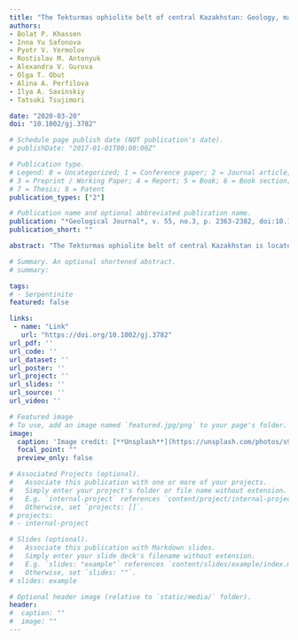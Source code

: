 ```yaml
---
title: "The Tekturmas ophiolite belt of central Kazakhstan: Geology, magmatism and tectonics"
authors:
- Bolat P. Khassen
- Inna Yu Safonova
- Pyotr V. Yermolov
- Rostislav M. Antonyuk
- Alexandra V. Gurova
- Olga T. Obut
- Alina A. Perfilova
- Ilya A. Savinskiy
- Tatsuki Tsujimori

date: "2020-03-20"
doi: "10.1002/gj.3782"

# Schedule page publish date (NOT publication's date).
# publishDate: "2017-01-01T00:00:00Z"

# Publication type.
# Legend: 0 = Uncategorized; 1 = Conference paper; 2 = Journal article;
# 3 = Preprint / Working Paper; 4 = Report; 5 = Book; 6 = Book section;
# 7 = Thesis; 8 = Patent
publication_types: ["2"]

# Publication name and optional abbreviated publication name.
publication: "*Geological Journal*, v. 55, no.3, p. 2363-2382, doi:10.1002/gj.3782"
publication_short: ""

abstract: "The Tekturmas ophiolite belt of central Kazakhstan is located in the western Central Asian Orogenic Belt. It consists of three structural‐formational zones: Tekturmas (centre), Bazarbai (north), and Sarysui (south). The Tekturmas zone includes igneous and sedimentary rocks of Karamurun, Tekturmas, and Sarytau formations, which are dominated by volcanogenic, deep sea, and clastic deposits, respectively. The Bazarbai zone consists of Kuzek and Basarbai formations dominated, respectively, by basaltic and sedimentary rocks. The Sarysui zone includes terrigenous Airtau and olistostromic Ermek formations. The age of sedimentary rocks was constrained by microfossils. The igneous rocks of the Karamurun and Bazarbai formations are alkaline and subalkaline basalt/dolerite, andesibasalt, and andesite. There are three main groups of rocks: high‐Ti, mid‐Ti, and low‐Ti. The high‐Ti Karamurun volcanics and low‐Ti Bazarbai are variably enriched in light rare earth element (LREE) showing LREE enriched (high‐Ti) and LREE flat (low‐Ti) REE patterns. The high‐Ti group shows enrichment in Nb, Th, Zr, and Sm compared with the low‐Ti group. The low‐Ti group is special for the Nb troughs in primitive mantle‐normalized multi‐element diagrams, which are typical of supra‐subduction settings. Both groups yielded positive εNd values, although the averages are 4.6 and 7.5 for the high‐ and low‐Ti rocks, respectively. The geochemical features suggest formation of the igneous rocks in oceanic and supra‐subduction (intra‐oceanic arc) settings. The geological and geochemical features of the Tekturmas ophiolite belt accord well with the tectonic emplacement of ophiolites and formation of accretionary complex at a Pacific‐type convergent margin similar to those of the western Pacific."

# Summary. An optional shortened abstract.
# summary: 

tags: 
# - Serpentinite
featured: false

links:
 - name: "Link"
   url: "https://doi.org/10.1002/gj.3782"
url_pdf: ''
url_code: ''
url_dataset: ''
url_poster: ''
url_project: ''
url_slides: ''
url_source: ''
url_video: ''

# Featured image
# To use, add an image named `featured.jpg/png` to your page's folder. 
image: 
  caption: 'Image credit: [**Unsplash**](https://unsplash.com/photos/s9CC2SKySJM)'
  focal_point: ""
  preview_only: false

# Associated Projects (optional).
#   Associate this publication with one or more of your projects.
#   Simply enter your project's folder or file name without extension.
#   E.g. `internal-project` references `content/project/internal-project/index.md`.
#   Otherwise, set `projects: []`.
# projects:
# - internal-project

# Slides (optional).
#   Associate this publication with Markdown slides.
#   Simply enter your slide deck's filename without extension.
#   E.g. `slides: "example"` references `content/slides/example/index.md`.
#   Otherwise, set `slides: ""`.
# slides: example

# Optional header image (relative to `static/media/` folder).
header:
#  caption: ""
#  image: ""
---
```

